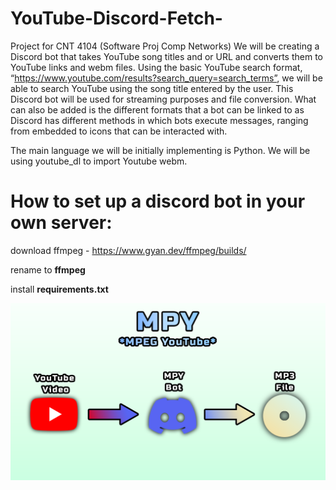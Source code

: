 # YouTube-Discord-Fetch-
Project for CNT 4104 (Software Proj Comp Networks)
We will be creating a Discord bot that takes YouTube song titles and or URL and converts them to YouTube links and webm files. Using the basic YouTube search format, “https://www.youtube.com/results?search_query=search_terms”, we will be able to search YouTube using the song title entered by the user. This Discord bot will be used for streaming purposes and file conversion. What can also be added is the different formats that a bot can be linked to as Discord has different methods in which bots execute messages, ranging from embedded to icons that can be interacted with. 

The main language we will be initially implementing is Python. We will be using youtube_dl to import Youtube webm.  

# How to set up a discord bot in your own server:

download ffmpeg - https://www.gyan.dev/ffmpeg/builds/

rename to **ffmpeg**

install **requirements.txt**

 ![screenshot](BotVisual.png)
